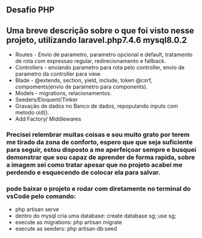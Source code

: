 ## Desafio PHP

## Uma breve descrição sobre o que foi visto nesse projeto, utilizando laravel.php7.4.6 mysql8.0.2

-  Routes - Envio de parametro, parametro opcional e default, tratamento de rota com expressao regular, redirecionamento e fallback.
-  Controllers - enviando parametro para rota pelo controller, envio de parametro da controller para view.
-  Blade - @extends, section, yield, include, token @csrf, compoments(envio de parametro para components).
-  Models - migrations, relacionamentos.
-  Seeders/Eloquent/Tinker
-  Gravação de dados no Banco de dados, repopulando inputs com metodo old().
-  Add Factory/ Middlewares

### Precisei relembrar muitas coisas e sou muito grato por terem me tirado da zona de conforto, espero que que seja suficiente para seguir, estou disposto a me aperfeiçoar sempre e busquei demonstrar que sou capaz de aprender de forma rapida, sobre a imagem sei como tratar apesar que no projeto acabei me perdendo e esquecendo de colocar ela para salvar. 
### pode baixar o projeto e rodar com diretamente no terminal do vsCode pelo comando: 
- php artisan serve
- dentro do mysql cria uma database: create database sg;
use sg;
- execute as migrations: php artisan migrate
- execute as seeders: php artisan db:seed

